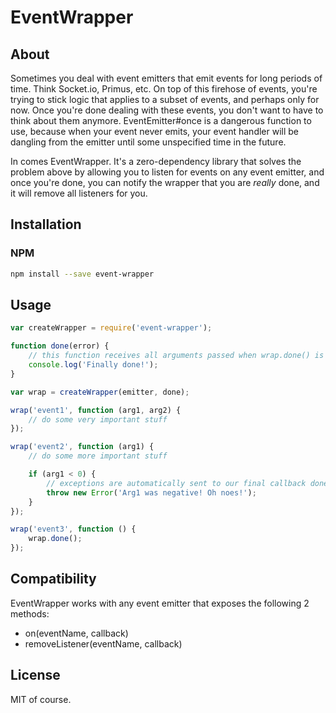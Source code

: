 # EventWrapper

## About

Sometimes you deal with event emitters that emit events for long periods of time. Think Socket.io, Primus,
etc. On top of this firehose of events, you're trying to stick logic that applies to a subset of events,
and perhaps only for now. Once you're done dealing with these events, you don't want to have to think about
them anymore. EventEmitter#once is a dangerous function to use, because when your event never emits, your
event handler will be dangling from the emitter until some unspecified time in the future.

In comes EventWrapper. It's a zero-dependency library that solves the problem above by allowing you to listen
for events on any event emitter, and once you're done, you can notify the wrapper that you are *really* done,
and it will remove all listeners for you.

## Installation

### NPM

```sh
npm install --save event-wrapper
```

## Usage

```js
var createWrapper = require('event-wrapper');

function done(error) {
    // this function receives all arguments passed when wrap.done() is called
    console.log('Finally done!');
}

var wrap = createWrapper(emitter, done);

wrap('event1', function (arg1, arg2) {
    // do some very important stuff
});

wrap('event2', function (arg1) {
    // do some more important stuff

    if (arg1 < 0) {
        // exceptions are automatically sent to our final callback done()
        throw new Error('Arg1 was negative! Oh noes!');
    }
});

wrap('event3', function () {
    wrap.done();
});
```

## Compatibility

EventWrapper works with any event emitter that exposes the following 2 methods:

- on(eventName, callback)
- removeListener(eventName, callback)

## License

MIT of course.
